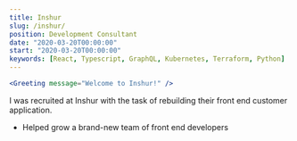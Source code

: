 ```yaml
---
title: Inshur
slug: /inshur/
position: Development Consultant
date: "2020-03-20T00:00:00"
start: "2020-03-20T00:00:00"
keywords: [React, Typescript, GraphQL, Kubernetes, Terraform, Python]
---
```


```jsx 
<Greeting message="Welcome to Inshur!" />
```

I was recruited at Inshur with the task of rebuilding their front end customer application. 

* Helped grow a brand-new team of front end developers

